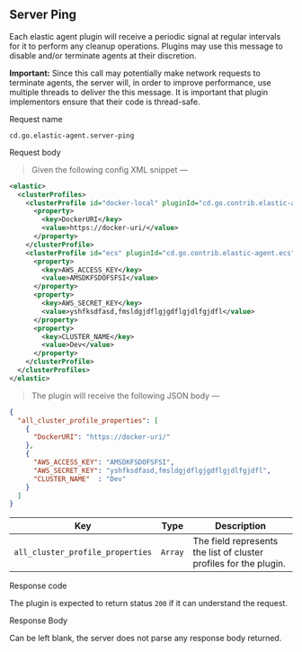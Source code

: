 ## Server Ping

Each elastic agent plugin will receive a periodic signal at regular intervals for it to perform any cleanup operations. Plugins may use this message to disable and/or terminate agents at their discretion.

<aside class="warning">
  <strong>Important:</strong> Since this call may potentially make network requests to terminate agents, the server will, in order to improve performance, use multiple threads to deliver the this message. It is important that plugin implementors ensure that their code is thread-safe.
</aside>

<p class='request-name-heading'>Request name</p>

`cd.go.elastic-agent.server-ping`

<p class='request-body-heading'>Request body</p>

> Given the following config XML snippet —

```xml
<elastic>
  <clusterProfiles>
    <clusterProfile id="docker-local" pluginId="cd.go.contrib.elastic-agent.docker">
      <property>
        <key>DockerURI</key>
        <value>https://docker-uri/</value>
      </property>
    </clusterProfile>
    <clusterProfile id="ecs" pluginId="cd.go.contrib.elastic-agent.ecs">
      <property>
        <key>AWS_ACCESS_KEY</key>
        <value>AMSDKFSDOFSFSI</value>
      </property>
      <property>
        <key>AWS_SECRET_KEY</key>
        <value>yshfksdfasd,fmsldgjdflgjgdflgjdlfgjdfl</value>
      </property>
      <property>
        <key>CLUSTER_NAME</key>
        <value>Dev</value>
      </property>
    </clusterProfile>
  </clusterProfiles>
</elastic>
```

> The plugin will receive the following JSON body —

```json
{
  "all_cluster_profile_properties": [
    {
      "DockerURI": "https://docker-uri/"
    },
    {
      "AWS_ACCESS_KEY": "AMSDKFSDOFSFSI",
      "AWS_SECRET_KEY": "yshfksdfasd,fmsldgjdflgjgdflgjdlfgjdfl",
      "CLUSTER_NAME"  : "Dev"
    }
  ]
}
```

| Key                              | Type     | Description                                                       |
| -------------------------------- | -------- | -----------                                                       |
| `all_cluster_profile_properties` | `Array`  | The field represents the list of cluster profiles for the plugin. |

<p class='response-code-heading'>Response code</p>

The plugin is expected to return status `200` if it can understand the request.

<p class='response-body-heading'>Response Body</p>

Can be left blank, the server does not parse any response body returned.
